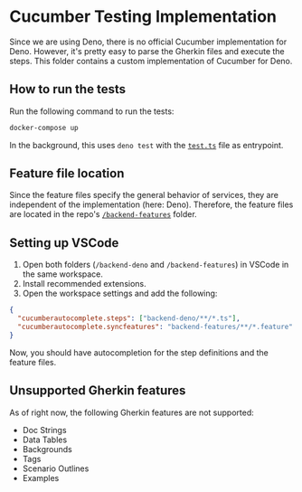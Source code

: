 # Cucumber Testing Implementation

Since we are using Deno, there is no official Cucumber implementation for Deno.
However, it's pretty easy to parse the Gherkin files and execute the steps.
This folder contains a custom implementation of Cucumber for Deno.

## How to run the tests

Run the following command to run the tests:

```bash
docker-compose up
```

In the background, this uses `deno test` with the [`test.ts`](test.ts) file as entrypoint.

## Feature file location

Since the feature files specify the general behavior of services, they are independent of the implementation (here:
Deno).
Therefore, the feature files are located in the repo's [`/backend-features`](../../backend-features) folder.

## Setting up VSCode

1. Open both folders (`/backend-deno` and `/backend-features`) in VSCode in the same workspace.
2. Install recommended extensions.
3. Open the workspace settings and add the following:

```json
{
  "cucumberautocomplete.steps": ["backend-deno/**/*.ts"],
  "cucumberautocomplete.syncfeatures": "backend-features/**/*.feature"
}
```

Now, you should have autocompletion for the step definitions and the feature files.

## Unsupported Gherkin features

As of right now, the following Gherkin features are not supported:

- Doc Strings
- Data Tables
- Backgrounds
- Tags
- Scenario Outlines
- Examples
